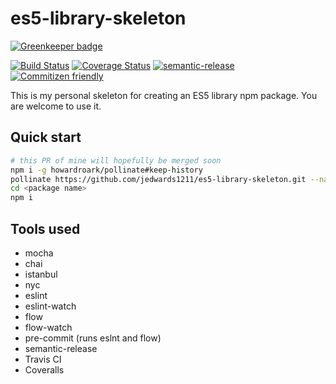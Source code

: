 # es5-library-skeleton

[![Greenkeeper badge](https://badges.greenkeeper.io/jedwards1211/es5-library-skeleton.svg)](https://greenkeeper.io/)

[![Build Status](https://travis-ci.org/jedwards1211/es5-library-skeleton.svg?branch=master)](https://travis-ci.org/jedwards1211/es5-library-skeleton)
[![Coverage Status](https://coveralls.io/repos/github/jedwards1211/es5-library-skeleton/badge.svg?branch=master)](https://coveralls.io/github/jedwards1211/es5-library-skeleton?branch=master)
[![semantic-release](https://img.shields.io/badge/%20%20%F0%9F%93%A6%F0%9F%9A%80-semantic--release-e10079.svg)](https://github.com/semantic-release/semantic-release)
[![Commitizen friendly](https://img.shields.io/badge/commitizen-friendly-brightgreen.svg)](http://commitizen.github.io/cz-cli/)

This is my personal skeleton for creating an ES5 library npm package.  You are welcome to use it.

## Quick start

```sh
# this PR of mine will hopefully be merged soon
npm i -g howardroark/pollinate#keep-history
pollinate https://github.com/jedwards1211/es5-library-skeleton.git --name <package name> --author <your name> --organization <github organization> --description <package description>
cd <package name>
npm i
```

## Tools used

* mocha
* chai
* istanbul
* nyc
* eslint
* eslint-watch
* flow
* flow-watch
* pre-commit (runs eslnt and flow)
* semantic-release
* Travis CI
* Coveralls

